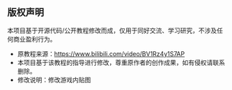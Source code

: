 ## 版权声明
本项目基于开源代码/公开教程修改而成，仅用于同好交流、学习研究，不涉及任何商业盈利行为。

   - 原教程来源：https://www.bilibili.com/video/BV1Rz4y1S7AP
   - 本项目基于该教程的指导进行修改，尊重原作者的创作成果，如有侵权请联系删除。
   - 修改说明：修改游戏内贴图
